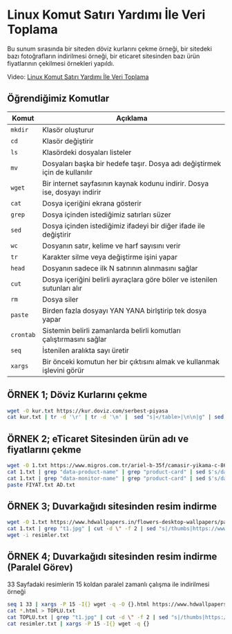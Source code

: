 # Linux Komut Satırı Yardımı İle Veri Toplama
Bu sunum sırasında bir siteden döviz kurlarını çekme örneği, bir sitedeki bazı fotoğrafların indirilmesi örneği, bir eticaret sitesinden bazı ürün fiyatlarının çekilmesi örnekleri yapıldı.

Video: [Linux Komut Satırı Yardımı İle Veri Toplama](https://www.youtube.com/watch?v=Y6YPNln3E70)

## Öğrendiğimiz Komutlar

Komut | Açıklama
---|---
`mkdir` | Klasör oluşturur
`cd` | Klasör değiştirir
`ls` | Klasördeki dosyaları listeler
`mv` | Dosyaları başka bir hedefe taşır. Dosya adı değiştirmek için de kullanılır
`wget` | Bir internet sayfasının kaynak kodunu indirir. Dosya ise, dosyayı indirir
`cat` | Dosya içeriğini ekrana gösterir
`grep` | Dosya içinden istediğimiz satırları süzer
`sed` | Dosya içinden istediğimiz ifadeyi bir diğer ifade ile değiştirir
`wc` | Dosyanın satır, kelime ve harf sayısını verir
`tr` | Karakter silme veya değiştirme işini yapar
`head` | Dosyanın sadece ilk N satırının alınmasını sağlar
`cut` | Dosya içeriğini belirli ayıraçlara göre böler ve istenilen sutunları alır
`rm` | Dosya siler
`paste` | Birden fazla dosyayı YAN YANA birlştirip tek dosya yapar
`crontab` | Sistemin belirli zamanlarda belirli komutları çalıştırmasını sağlar
`seq` | İstenilen aralıkta sayı üretir
`xargs` | Bir önceki komutun her bir çıktısını almak ve kullanmak işlevini görür


## ÖRNEK 1; Döviz Kurlarını çekme
```bash
wget -O kur.txt https://kur.doviz.com/serbest-piyasa
cat kur.txt | tr -d '\r' | tr -d '\n' |  sed "s|</table>|\n\n|g" | sed "s/<tr/\n\n<tr/g" | grep "time" | sed -e 's/<[^>]*>/\t/g' | tr -s ' ' | cut -f 6,9,11,19 | tr '\t' ';' > kurlar.txt
```

## ÖRNEK 2; eTicaret Sitesinden ürün adı ve fiyatlarını çekme
```bash
wget -O 1.txt https://www.migros.com.tr/ariel-b-35f/camasir-yikama-c-86
cat 1.txt | grep "data-product-name" | grep "product-card" | sed $'s/data-product-name/\\\nXXX/g'  | grep "XXX" | cut -d \" -f 2 > AD.txt
cat 1.txt | grep "data-monitor-name" | grep "product-card" | sed $'s/data-monitor-price/\\\nXXX/g' | grep "XXX" | cut -d \" -f 2 > FIYAT.txt
paste FIYAT.txt AD.txt
```

## ÖRNEK 3; Duvarkağıdı sitesinden resim indirme
```bash
wget -O 1.txt https://www.hdwallpapers.in/flowers-desktop-wallpapers/page/1
cat 1.txt | grep "t1.jpg" | cut -d \" -f 2 | sed "s|/thumbs|https://www.hdwallpapers.in/thumbs|g" | sed "s/t1.jpg/t2.jpg/g" > resimler.txt
wget -i resimler.txt
```

## ÖRNEK 4; Duvarkağıdı sitesinden resim indirme (Paralel Görev)
33 Sayfadaki resimlerin 15 koldan paralel zamanlı çalışma ile indirilmesi örneği
```bash
seq 1 33 | xargs -P 15 -I{} wget -q -O {}.html https://www.hdwallpapers.in/flowers-desktop-wallpapers/page/{}
cat *.html > TOPLU.txt
cat TOPLU.txt | grep "t1.jpg" | cut -d \" -f 2 | sed "s|/thumbs|https://www.hdwallpapers.in/thumbs|g" | sed "s/t1.jpg/t2.jpg/g" > resimler.txt
cat resimler.txt | xargs -P 15 -I{} wget -q {}
```

